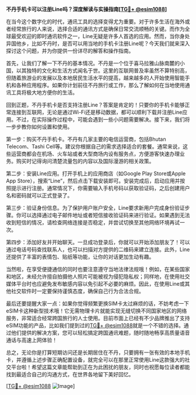 **不丹手机卡可以注册Line吗？深度解读与实操指南[[TG💪+ @esim1088](https://t.me/s/esim1088)]**

在当今这个数字化的时代，通讯工具的选择变得尤为重要。对于许多生活在海外或者经常旅行的人来说，选择合适的通讯方式是确保日常交流顺畅的关键。而作为全球最受欢迎的即时通讯软件之一，Line无疑是许多人首选的应用。然而，当你身处异国他乡，比如不丹时，是否可以用当地的手机卡注册Line呢？今天我们就来深入探讨这个问题，并为你提供一份详尽的解答和操作指南。

首先，让我们了解一下不丹的基本情况。不丹是一个位于喜马拉雅山脉南麓的小国，以其独特的文化和生活方式闻名于世。这里的互联网普及率虽然不算特别高，但随着旅游业的发展以及本地居民生活水平的提高，越来越多的人开始使用智能手机和各种应用程序。如果你计划前往不丹旅行或工作，那么了解如何在当地使用通讯工具将极大地方便你的生活。

回到正题，不丹手机卡是否支持注册Line？答案是肯定的！只要你的手机卡能够正常连接到互联网，无论是通过Wi-Fi还是移动数据，都可以顺利下载并注册Line应用。不过，在实际操作过程中，可能会遇到一些小问题需要解决。接下来，我们将一步步教你如何设置和使用。

第一步：购买不丹手机卡。不丹有几家主要的电信运营商，包括Bhutan Telecom、Tashi Cell等。建议你根据自己的需求选择适合的套餐。通常来说，这些运营商都会在机场、火车站或者大型商场内设有服务点，方便游客快速办理业务。购买时记得询问清楚流量包的内容以及国际漫游的相关政策。

第二步：安装Line应用。打开手机上的应用商店（如Google Play Store或Apple App Store），搜索“Line”，然后点击下载安装即可。安装完成后，启动应用并按照提示进行注册。通常情况下，你需要输入手机号码以获取验证码，之后创建用户名和密码就可以正式登录了。

第三步：验证身份信息。为了保护用户账户安全，Line要求新用户完成身份验证步骤。你可以选择通过电子邮件地址或者短信接收验证码来进行验证。如果遇到无法收到短信的情况，请检查网络连接是否稳定，并尝试切换至其他网络环境再试一次。

第四步：添加好友并开始聊天。一旦成功登录后，你就可以开始添加朋友了！可以通过电话号码查找联系人，也可以扫描对方提供的二维码来建立连接。此外，Line还提供了丰富的表情包、贴纸等功能，让你的对话更加生动有趣。

当然啦，在享受便捷通信的同时也要注意遵守当地法律法规哦！例如，在某些国家和地区，未经允许擅自拍摄他人照片可能被视为侵犯隐私权；同样地，在使用社交媒体平台时也应避免发布敏感内容以免引起不必要的麻烦。因此，在使用Line或其他社交软件时一定要保持谨慎态度，确保自己行为合法合规。

最后还要提醒大家一点：如果你觉得频繁更换SIM卡太过麻烦的话，不妨考虑一下eSIM卡这种新型技术哦！它无需物理卡片就能实现无缝切换不同国家地区的网络服务，非常适合经常跨国旅行的人士使用。目前市面上已经有不少品牌推出了支持eSIM功能的产品，比如我们提到过的[TG💪+ @esim1088](https://t.me/s/esim1088)就是一个不错的选择。通过他们提供的解决方案，您可以轻松搞定跨国通讯难题，随时随地畅享高质量语音通话与高速上网体验！

总之，无论你是打算短期访问还是长期居住在不丹，只要拥有一张有效的本地手机卡，并遵循上述步骤正确配置设备，就完全可以在那里正常使用Line这款强大的社交平台啦！希望这篇文章能帮助到正在为此困扰的朋友，同时也祝愿每位读者都能找到最适合自己的沟通方式，在世界各地留下美好回忆。

[[TG💪+ @esim1088](https://t.me/s/esim1088) ![Image](https://i.postimg.cc/4NQfJmqS/Snipaste-2025-05-13-00-14-12.png)]
